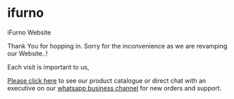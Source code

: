 # ifurno
iFurno Website

Thank You for hopping in.
Sorry for the inconvenience as we are revamping our Website..!

Each visit is important to us,

[Please click here](https://wa.me/c/918075328072) to see our product catalogue or direct chat with an executive on our [whatsapp business channel](https://wa.me/918075328072) for new orders and support.

